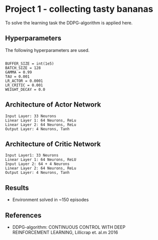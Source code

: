 # Project 1 - collecting tasty bananas
To solve the learning task the DDPG-algorithm is applied here. 


## Hyperparameters
The following hyperparameters are used.
```

BUFFER_SIZE = int(1e5)  
BATCH_SIZE = 128  
GAMMA = 0.99  
TAU = 0.001  
LR_ACTOR = 0.0001  
LR_CRITIC = 0.001  
WEIGHT_DECAY = 0.0  

```

## Architecture of Actor Network
```
Input Layer: 33 Neurons
Linear Layer 1: 64 Neurons, ReLu
Linear Layer 2: 64 Neurons, ReLu
Output Layer: 4 Neurons, Tanh
```

## Architecture of Critic Network
```
Input Layer1: 33 Neurons
Linear Layer 1: 64 Neurons, ReLU
Input Layer 2: 64 + 4 Neurons
Linear Layer 2: 64 Neurons, ReLu
Output Layer: 4 Neurons, Tanh
```

## Results
  * Environment solved in ~150 episodes
  
  
## References
  *  DDPG-algorithm: CONTINUOUS CONTROL WITH DEEP REINFORCEMENT LEARNING, Lillicrap et. al.m 2016
